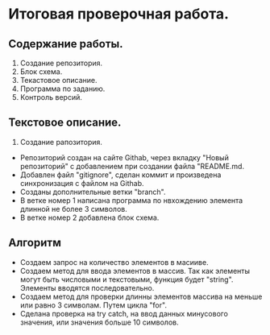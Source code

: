 # Итоговая проверочная работа.
## Содержание работы.
1. Создание репозитория.
2. Блок схема.
3. Текастовое описание.
4. Программа по заданию.
5. Контроль версий.

## Текстовое описание.
1. Создание рапозитория.
+ Репозиторий создан на сайте Githab, через вкладку "Новый репозиторий" с добавлением при создании файла "README.md.
+ Добавлен файл "gitignore", сделан коммит и произведена синхронизация с файлом на Githab.
+ Созданы дополнительные ветки "branch".
+ В ветке номер 1 написана программа по нвхождению элемента длинной не более 3 символов.
+ В ветке номер 2 добавлена блок схема.
## Алгоритм
+ Создаем запрос на количество элементов в масииве.
+ Создаем метод для ввода элементов в массив. Так как элементы могут быть числовыми и текстовыми, функция будет "string". Элементы вводятся последовательно.
+ Создаем метод для проверки длинны элементов массива на меньше или равно 3 символам. Путем цикла "for".
+ Сделана проверка на try catch, на ввод данных минусового значения, или значения больше 10 символов.
